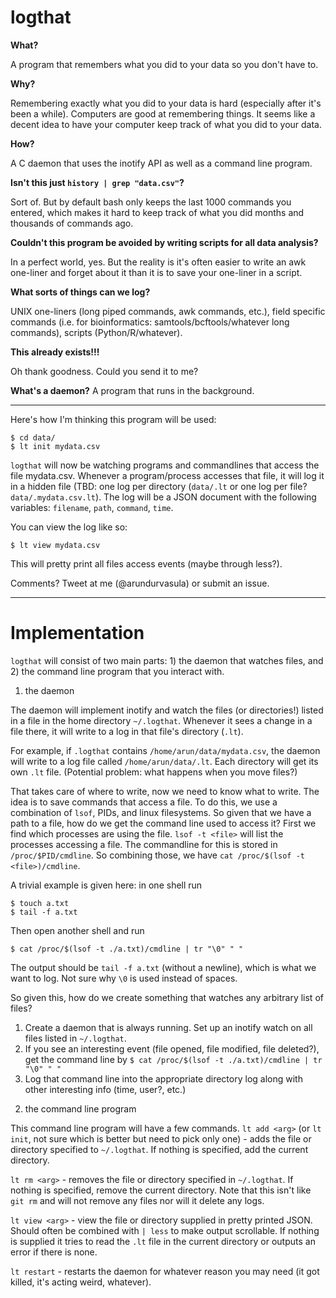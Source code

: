 # logthat

**What?**

A program that remembers what you did to your data so you don't have to.

**Why?**

Remembering exactly what you did to your data is hard (especially after it's been a while). Computers are good at remembering things. It seems like a decent idea to have your computer keep track of what you did to your data.

**How?**

A C daemon that uses the inotify API as well as a command line program.

**Isn't this just `history | grep "data.csv"`?** 

Sort of. But by default bash only keeps the last 1000 commands you entered, which makes it hard to keep track of what you did months and thousands of commands ago.

**Couldn't this program be avoided by writing scripts for all data analysis?**

In a perfect world, yes. But the reality is it's often easier to write an awk one-liner and forget about it than it is to save your one-liner in a script.

**What sorts of things can we log?**

UNIX one-liners (long piped commands, awk commands, etc.), field specific commands (i.e. for bioinformatics: samtools/bcftools/whatever long commands), scripts (Python/R/whatever).

**This already exists!!!**

Oh thank goodness. Could you send it to me?

**What's a daemon?**
A program that runs in the background.

---

Here's how I'm thinking this program will be used:

    $ cd data/
    $ lt init mydata.csv

`logthat` will now be watching programs and commandlines that access the file mydata.csv. Whenever a program/process accesses that file, it will log it in a hidden file (TBD: one log per directory (`data/.lt` or one log per file? `data/.mydata.csv.lt`). The log will be a JSON document with the following variables: `filename`, `path`, `command`, `time`.

You can view the log like so:

    $ lt view mydata.csv

This will pretty print all files access events (maybe through less?).

Comments? Tweet at me (@arundurvasula) or submit an issue.

---

# Implementation

`logthat` will consist of two main parts: 1) the daemon that watches files, and 2) the command line program that you interact with. 

1) the daemon

The daemon will implement inotify and watch the files (or directories!) listed in a file in the home directory `~/.logthat`. Whenever it sees a change in a file there, it will write to a log in that file's directory (`.lt`). 

For example, if `.logthat` contains `/home/arun/data/mydata.csv`, the daemon will write to a log file called `/home/arun/data/.lt`. Each directory will get its own `.lt` file. (Potential problem: what happens when you move files?)

That takes care of where to write, now we need to know what to write. The idea is to save commands that access a file. To do this, we use a combination of `lsof`, PIDs, and linux filesystems. So given that we have a path to a file, how do we get the command line used to access it? First we find which processes are using the file. `lsof -t <file>` will list the processes accessing a file. The commandline for this is stored in `/proc/$PID/cmdline`. So combining those, we have `cat /proc/$(lsof -t <file>)/cmdline`. 

A trivial example is given here: in one shell run 

    $ touch a.txt
    $ tail -f a.txt
    
Then open another shell and run

    $ cat /proc/$(lsof -t ./a.txt)/cmdline | tr "\0" " " 
    
The output should be `tail -f a.txt` (without a newline), which is what we want to log. Not sure why `\0` is used instead of spaces.

So given this, how do we create something that watches any arbitrary list of files?

1. Create a daemon that is always running. Set up an inotify watch on all files listed in `~/.logthat`.
2. If you see an interesting event (file opened, file modified, file deleted?), get the command line by `$ cat /proc/$(lsof -t ./a.txt)/cmdline | tr "\0" " "`
3. Log that command line into the appropriate directory log along with other interesting info (time, user?, etc.)

2) the command line program

This command line program will have a few commands.
`lt add <arg>` (or `lt init`, not sure which is better but need to pick only one) - adds the file or directory specified to `~/.logthat`. If nothing is specified, add the current directory.

`lt rm <arg>` - removes the file or directory specified in `~/.logthat`. If nothing is specified, remove the current directory. Note that this isn't like `git rm` and will not remove any files nor will it delete any logs.

`lt view <arg>` - view the file or directory supplied in pretty printed JSON. Should often be combined with `| less` to make output scrollable. If nothing is supplied it tries to read the `.lt` file in the current directory or outputs an error if there is none.

`lt restart` - restarts the daemon for whatever reason you may need (it got killed, it's acting weird, whatever).
